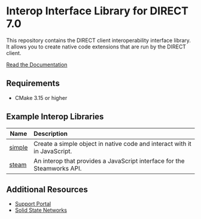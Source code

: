 # Interop Interface Library for DIRECT 7.0

This repository contains the DIRECT client interoperability interface library. It allows you to create native code extensions that are run by the DIRECT client.

[Read the Documentation](docs/README.md)

## Requirements

* CMake 3.15 or higher

## Example Interop Libraries

|Name|Description|
|-|:-|
|[simple](https://github.com/snxd/interop-simple)|Create a simple object in native code and interact with it in JavaScript.|
|[steam](https://github.com/snxd/interop-steam)|An interop that provides a JavaScript interface for the Steamworks API.|

## Additional Resources

* [Support Portal](https://support.solidstatenetworks.com/)
* [Solid State Networks](https://www.solidstatenetworks.com/)
